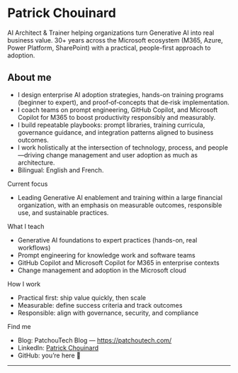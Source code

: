 # Patrick Chouinard

AI Architect & Trainer helping organizations turn Generative AI into real business value. 30+ years across the Microsoft ecosystem (M365, Azure, Power Platform, SharePoint) with a practical, people-first approach to adoption.

## About me

- I design enterprise AI adoption strategies, hands-on training programs (beginner to expert), and proof‑of‑concepts that de‑risk implementation.
- I coach teams on prompt engineering, GitHub Copilot, and Microsoft Copilot for M365 to boost productivity responsibly and measurably.
- I build repeatable playbooks: prompt libraries, training curricula, governance guidance, and integration patterns aligned to business outcomes.
- I work holistically at the intersection of technology, process, and people—driving change management and user adoption as much as architecture.
- Bilingual: English and French.

Current focus

- Leading Generative AI enablement and training within a large financial organization, with an emphasis on measurable outcomes, responsible use, and sustainable practices.

What I teach

- Generative AI foundations to expert practices (hands-on, real workflows)
- Prompt engineering for knowledge work and software teams
- GitHub Copilot and Microsoft Copilot for M365 in enterprise contexts
- Change management and adoption in the Microsoft cloud

How I work

- Practical first: ship value quickly, then scale
- Measurable: define success criteria and track outcomes
- Responsible: align with governance, security, and compliance

Find me

- Blog: PatchouTech Blog — https://patchoutech.com/
- LinkedIn: [Patrick Chouinard](https://www.linkedin.com/in/patrickchouinard/)
- GitHub: you’re here 👋

---
